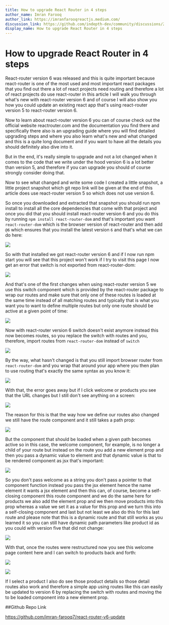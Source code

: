 ```yaml
---
title: How to upgrade React Router in 4 steps
author_name: Imran Farooq
author_link: https://imranfarooqreactjs.medium.com/
discussion_link: https://github.com/indepth-dev/community/discussions/216
display_name: How to upgrade React Router in 4 steps
---
```


# **How to upgrade React Router in 4 steps**

React-router version 6 was released and this is quite important because react-router is one of the most used and most important react packages that you find out there a lot of react projects need routing and therefore a lot of react projects do use react-router in this article I will walk you through what's new with react-router version 6 and of course I will also show you how you could update an existing react app that's using react-router version 5 to react-router version 6.

Now to learn about react-router version 6 you can of course check out the official website reactrouter.com and the documentation you find there and specifically there also is an upgrading guide where you will find detailed upgrading steps and where you also learn what's new and what changed and this is a quite long document and if you want to have all the details you should definitely also dive into it.

But in the end, it's really simple to upgrade and not a lot changed when it comes to the code that we write under the hood version 6 is a lot better than version 5, and therefore if you can upgrade you should of course strongly consider doing that.

Now to see what changed and write some code I created a little snapshot, a little project snapshot which git repo link will be given at the end of this article does use react-router version 5 so which does not use version 6.

So once you downloaded and extracted that snapshot you should run npm install to install all the core dependencies that come with that project and once you did that you should install react-router version 6 and you do this by running `npm install react-router-dom` and that's important you want `react-router-dom` which is the browser version of react-router and then add `@6` which ensures that you install the latest version `6` and that's what we can do here:

![](https://images.indepth.dev/tutorials/react/react-router-1.png)

So with that installed we got react-router version 6 and if I now run npm start you will see that this project won't work if I try to visit this page I now get an error that switch is not exported from react-router-dom:

![](https://images.indepth.dev/tutorials/react/react-router-2.png)

And that's one of the first changes when using react-router version 5 we use this switch component which is provided by the react-router package to wrap our routes and make sure that only one of these routes is loaded at the same time instead of all matching routes and typically that is what you want you to want to define multiple routes but only one route should be active at a given point of time:

![](https://images.indepth.dev/tutorials/react/react-router-3.png)

Now with react-router version 6 switch doesn't exist anymore instead this now becomes routes, so you replace the switch with routes and you, therefore, import routes from `react-router-dom` instead of `switch`

![](https://images.indepth.dev/tutorials/react/react-router-4.png)

By the way, what hasn't changed is that you still import browser router from `react-router-dom` and you wrap that around your app where you then plan to use routing that's exactly the same syntax as you know it:

![](https://images.indepth.dev/tutorials/react/react-router-5.png)

With that, the error goes away but if I click welcome or products you see that the URL changes but I still don't see anything on a screen:

![](https://images.indepth.dev/tutorials/react/react-router-6.png)

The reason for this is that the way how we define our routes also changed we still have the route component and it still takes a path prop:

![](https://images.indepth.dev/tutorials/react/react-router-7.png)

But the component that should be loaded when a given path becomes active so in this case, the welcome component, for example, is no longer a child of your route but instead on the route you add a new element prop and then you pass a dynamic value to element and that dynamic value is that to be rendered component as jsx that's important:

![](https://images.indepth.dev/tutorials/react/react-router-8.png)

So you don't pass welcome as a string you don't pass a pointer to that component function instead you pass the jsx element hence the name element it wants a jsx element and then this can, of course, become a self-closing component this route component and we do the same here for products we also add the element prop and we then move products into this prop whereas a value we set it as a value for this prop and we turn this into a self-closing component and last but not least we also do this for this last route and please note that this is a dynamic route and that still works as you learned it so you can still have dynamic path parameters like product id as you could with version five that did not change:

![](https://images.indepth.dev/tutorials/react/react-router-9.png)

With that, once the routes were restructured now you see this welcome page content here and I can switch to products back and forth:

![](https://images.indepth.dev/tutorials/react/react-router-10.png)

![](https://images.indepth.dev/tutorials/react/react-router-11.png)

If I select a product I also do see those product details so those detail routes also work and therefore a simple app using routes like this can easily be updated to version 6 by replacing the switch with routes and moving the to be loaded component into a new element prop.

##Github Repo Link

https://github.com/imran-farooq7/react-router-v6-update


